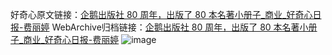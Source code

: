 好奇心原文链接：[企鹅出版社 80 周年，出版了 80 本名著小册子_商业_好奇心日报-费丽婷](https://www.qdaily.com/articles/6851.html)
WebArchive归档链接：[企鹅出版社 80 周年，出版了 80 本名著小册子_商业_好奇心日报-费丽婷](http://web.archive.org/web/20170815155912/http://www.qdaily.com:80/articles/6851.html)
![image](http://ww3.sinaimg.cn/large/007d5XDply1g3wb8krdi9j30u03d4txz)